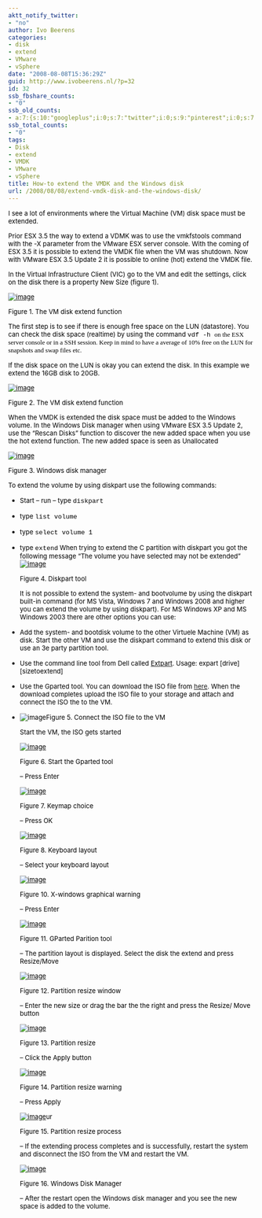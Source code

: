 ```yaml
---
aktt_notify_twitter:
- "no"
author: Ivo Beerens
categories:
- disk
- extend
- VMware
- vSphere
date: "2008-08-08T15:36:29Z"
guid: http://www.ivobeerens.nl/?p=32
id: 32
ssb_fbshare_counts:
- "0"
ssb_old_counts:
- a:7:{s:10:"googleplus";i:0;s:7:"twitter";i:0;s:9:"pinterest";i:0;s:7:"fbshare";i:0;s:8:"linkedin";i:0;s:6:"reddit";i:0;s:6:"tumblr";i:0;}
ssb_total_counts:
- "0"
tags:
- Disk
- extend
- VMDK
- VMware
- vSphere
title: How-to extend the VMDK and the Windows disk
url: /2008/08/08/extend-vmdk-disk-and-the-windows-disk/
---
```


<span style="color: #000000; font-size: small;">I see a lot of environments where the Virtual Machine (VM) disk space must be extended.</span>

<span style="color: #000000; font-size: small;">Prior ESX 3.5 the way to extend a VDMK was to use the vmkfstools command with the -X parameter from the VMware ESX server console. With the coming of ESX 3.5 it is possible to extend the VMDK file when the VM was shutdown. Now with VMware ESX 3.5 Update 2 it is possible to online (hot) extend the VMDK file.</span>

<span style="color: #000000; font-size: small;">In the Virtual Infrastructure Client (VIC) go to the VM and edit the settings, click on the disk there is a property New Size (figure 1).</span>

[<span style="color: #000000; font-size: small;">![image](http://localhost/wp-content/uploads/2008/08/image-thumb.png)</span>](http://localhost/wp-content/uploads/2008/08/image.png)

<span style="font-size: xx-small;"><span style="color: #000000; font-size: small;">Figure 1. The VM disk extend function</span></span>

<span style="color: #000000;"><span style="font-size: small;">The first step is to see if there is enough free space on the LUN (datastore). You can check the disk space (realtime) by using the command <span style="font-family: Calibri;"><span style="font-family: courier new;">vdf -h </span><span style="font-family: verdana;">on the ESX server console or in a SSH session. Keep in mind to have a average of 10% free on the LUN for snapshots and swap files etc. </span></span></span></span>

<span style="color: #000000; font-size: small;">If the disk space on the LUN is okay you can extend the disk. In this example we extend the 16GB disk to 20GB.</span>

[<span style="color: #000000; font-size: small;">![image](http://localhost/wp-content/uploads/2008/08/image-thumb1.png)</span>](http://localhost/wp-content/uploads/2008/08/image1.png)

<span style="font-size: xx-small;"><span style="color: #000000; font-size: small;">Figure 2. The VM disk extend function</span></span>

<span style="color: #000000; font-size: small;">When the VMDK is extended the disk space must be added to the Windows volume. In the Windows Disk manager when using VMware ESX 3.5 Update 2, use the “Rescan Disks” function to discover the new added space when you use the hot extend function. The new added space is seen as Unallocated</span>

[<span style="color: #000000; font-size: small;">![image](http://localhost/wp-content/uploads/2008/08/image-thumb2.png)</span>](http://localhost/wp-content/uploads/2008/08/image2.png)

<span style="font-size: xx-small;"><span style="color: #000000; font-size: small;">Figure 3. Windows disk manager</span></span>

<span style="color: #000000; font-size: small;">To extend the volume by using diskpart use the following commands:</span>

- <span style="color: #000000;"><span style="font-size: small;">Start – run – type <span style="font-family: Calibri;"><span style="font-family: courier new;">diskpart</span> </span></span></span>
- <span style="color: #000000;"><span style="font-size: small;">type <span style="font-family: Calibri;"><span style="font-family: courier new;">list volume</span> </span></span></span>
- <span style="color: #000000;"><span style="font-size: small;">type <span style="font-family: Calibri;"><span style="font-family: courier new;">select volume 1</span> </span></span></span>
- <span style="color: #000000;"><span style="font-size: small;">type <span style="font-family: Calibri;"><span style="font-family: courier new;">extend</span> </span></span></span><span style="color: #000000; font-size: small;">When trying to extend the C partition with diskpart you got the following message “The volume you have selected may not be extended”</span>[<span style="color: #000000; font-size: small;">![image](http://localhost/wp-content/uploads/2008/08/image-thumb3.png)</span>](http://localhost/wp-content/uploads/2008/08/image3.png)
    
    <span style="font-size: xx-small;"><span style="color: #000000; font-size: small;">Figure 4. Diskpart tool</span></span>
    
    <span style="font-size: small;"><span style="color: #000000;">It is not possible to extend the system- and bootvolume by using the diskpart built-in command (for MS Vista, Windows 7 and Windows 2008 and higher you can extend the volume by using diskpart). For MS Windows XP and MS Windows 2003 there are other options you can use:</span> </span>
- <span style="color: #000000; font-size: small;">Add the system- and bootdisk volume to the other Virtuele Machine (VM) as disk. Start the other VM and use the diskpart command to extend this disk or use an 3e party partition tool.</span>
- <span style="font-size: x-small;"><span style="color: #000000;"><span style="color: #000000; font-size: small;">Use the command line tool from Dell called </span>[<span style="color: #000000; font-size: small;">Extpart</span>](http://support.dell.com/support/downloads/download.aspx?c=us&cs=19&l=en&s=dhs&releaseid=R64398&formatcnt=2&fileid=83929)<span style="color: #000000; font-size: small;">. Usage: expart \[drive\] \[sizetoextend\] </span></span></span><span style="font-size: x-small;"><span style="color: #000000;"><span style="color: #000000; font-size: small;"> </span></span></span>
- <span style="font-size: x-small;"><span style="color: #000000;"><span style="color: #000000;"><span style="font-size: small;">Use the Gparted tool. You can download the ISO file from </span>[<span style="font-size: small;">here</span>](http://gparted.sourceforge.net/)<span style="font-size: small;">. </span></span><span style="font-size: 11pt;"> </span></span></span><span style="font-size: x-small;"><span style="color: #000000;"><span style="font-size: 11pt;"><span style="font-size: small;">When the download completes upload the ISO file to your storage and attach and connect the ISO the to the VM.</span></span></span></span>
- <span style="color: #000000; font-size: small;">![image](http://localhost/wp-content/uploads/2008/08/image-thumb4.png)</span><span style="font-size: xx-small;"><span style="color: #000000; font-size: small;">Figure 5. Connect the ISO file to the VM</span></span>
    
    <span style="color: #000000; font-size: small;">Start the VM, the ISO gets started</span>
    
    [<span style="color: #000000; font-size: small;">![image](http://localhost/wp-content/uploads/2008/08/image-thumb5.png)</span>](http://localhost/wp-content/uploads/2008/08/image5.png)
    
    <span style="font-size: xx-small;"><span style="color: #000000; font-size: small;">Figure 6. Start the Gparted tool</span></span>
    
    <span style="color: #000000; font-size: small;">– Press Enter</span>
    
    [<span style="color: #000000; font-size: small;">![image](http://localhost/wp-content/uploads/2008/08/image-thumb6.png)</span>](http://localhost/wp-content/uploads/2008/08/image6.png)
    
    <span style="font-size: xx-small;"><span style="color: #000000; font-size: small;">Figure 7. Keymap choice</span></span>
    
    <span style="color: #000000; font-size: small;">– Press OK</span>
    
    [<span style="color: #000000; font-size: small;">![image](http://localhost/wp-content/uploads/2008/08/image-thumb7.png)</span>](http://localhost/wp-content/uploads/2008/08/image7.png)
    
    <span style="font-size: xx-small;"><span style="color: #000000; font-size: small;">Figure 8. Keyboard layout</span></span>
    
    <span style="color: #000000; font-size: small;">– Select your keyboard layout</span>
    
    [<span style="color: #000000; font-size: small;">![image](http://localhost/wp-content/uploads/2008/08/image-thumb8.png)</span>](http://localhost/wp-content/uploads/2008/08/image8.png)
    
    <span style="font-size: xx-small;"><span style="color: #000000; font-size: small;">Figure 10. X-windows graphical warning</span></span>
    
    <span style="color: #000000; font-size: small;">– Press Enter</span>
    
    [<span style="color: #000000; font-size: small;">![image](http://localhost/wp-content/uploads/2008/08/image-thumb9.png)</span>](http://localhost/wp-content/uploads/2008/08/image9.png)
    
    <span style="font-size: xx-small;"><span style="color: #000000; font-size: small;">Figure 11. GParted Parition tool</span></span>
    
    <span style="color: #000000; font-size: small;">– The partition layout is displayed. Select the disk the extend and press Resize/Move</span>
    
    [<span style="color: #000000; font-size: small;">![image](http://localhost/wp-content/uploads/2008/08/image-thumb10.png)</span>](http://localhost/wp-content/uploads/2008/08/image10.png)
    
    <span style="font-size: xx-small;"><span style="color: #000000; font-size: small;">Figure 12. Partition resize window</span></span>
    
    <span style="color: #000000; font-size: small;">– Enter the new size or drag the bar the the right and press the Resize/ Move button</span>
    
    [<span style="color: #000000; font-size: small;">![image](http://localhost/wp-content/uploads/2008/08/image-thumb11.png)</span>](http://localhost/wp-content/uploads/2008/08/image11.png)
    
    <span style="font-size: xx-small;"><span style="color: #000000; font-size: small;">Figure 13. Partition resize</span></span>
    
    <span style="color: #000000; font-size: small;">– Click the Apply button</span>
    
    [<span style="color: #000000; font-size: small;">![image](http://localhost/wp-content/uploads/2008/08/image-thumb12.png)</span>](http://localhost/wp-content/uploads/2008/08/image12.png)
    
    <span style="font-size: xx-small;"><span style="color: #000000; font-size: small;">Figure 14. Partition resize warning</span></span>
    
    <span style="color: #000000; font-size: small;">– Press Apply</span>
    
    [<span style="color: #000000; font-size: small;">![image](http://localhost/wp-content/uploads/2008/08/image-thumb13.png)</span>](http://localhost/wp-content/uploads/2008/08/image13.png)<span style="color: #000000; font-size: small;">ur</span>
    
    <span style="font-size: xx-small;"><span style="color: #000000; font-size: small;">Figure 15. Partition resize process</span></span>
    
    <span style="color: #000000; font-size: small;">– If the extending process completes and is successfully, restart the system and disconnect the ISO from the VM and restart the VM.</span>
    
    [<span style="color: #000000; font-size: small;">![image](http://localhost/wp-content/uploads/2008/08/image-thumb14.png)</span>](http://localhost/wp-content/uploads/2008/08/image14.png)
    
    <span style="font-size: xx-small;"><span style="color: #000000; font-size: small;">Figure 16. Windows Disk Manager</span></span>
    
    <span style="color: #000000; font-size: small;">– After the restart open the Windows disk manager and you see the new space is added to the volume.</span>
